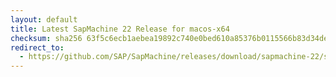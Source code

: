 ```yaml
---
layout: default
title: Latest SapMachine 22 Release for macos-x64
checksum: sha256 63f5c6ecb1aebea19892c740e0bed610a85376b0115566b83d34ded642d19d8a
redirect_to:
  - https://github.com/SAP/SapMachine/releases/download/sapmachine-22/sapmachine-jdk-22_macos-x64_bin.tar.gz
---
```

